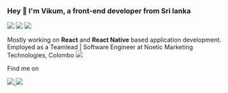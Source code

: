 ### Hey 🤘 I'm Vikum, a front-end developer from Sri lanka
<img src="https://img.icons8.com/color/48/000000/javascript.png"/> <img src="https://img.icons8.com/color/48/000000/typescript.png"/> <img src="https://img.icons8.com/dusk/48/000000/docker.png"/>

Mostly working on **React** and **React Native** based application development.
Employed as a Teamlead | Software Engineer at Noetic Marketing Technologies, Colombo 
<a href="https://github.com/vikum-noetic" target="_blank">
  <img src="https://img.icons8.com/fluent/20/000000/github.png"/>
</a>

Find me on

<a href="https://twitter.com/SamVP007" target="_blank">
  <img src="https://img.icons8.com/color/48/000000/twitter.png"/>
</a>
<a href="https://www.linkedin.com/in/vikum-samaranayake-4ab99392/" target="_blank">
  <img src="https://img.icons8.com/fluent/48/000000/linkedin.png"/>
</a>
